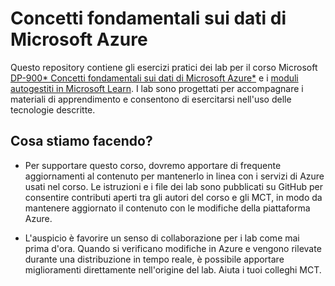 # Concetti fondamentali sui dati di Microsoft Azure

Questo repository contiene gli esercizi pratici dei lab per il corso Microsoft [DP-900* Concetti fondamentali sui dati di Microsoft Azure*](https://docs.microsoft.com/en-us/learn/certifications/courses/dp-900t00) e i [moduli autogestiti in Microsoft Learn](https://docs.microsoft.com/en-us/users/23110622/collections/0kjyh8rn5gdrjj/). I lab sono progettati per accompagnare i materiali di apprendimento e consentono di esercitarsi nell'uso delle tecnologie descritte. 

## Cosa stiamo facendo?

- Per supportare questo corso, dovremo apportare di frequente aggiornamenti al contenuto per mantenerlo in linea con i servizi di Azure usati nel corso.  Le istruzioni e i file dei lab sono pubblicati su GitHub per consentire contributi aperti tra gli autori del corso e gli MCT, in modo da mantenere aggiornato il contenuto con le modifiche della piattaforma Azure.

- L'auspicio è favorire un senso di collaborazione per i lab come mai prima d'ora. Quando si verificano modifiche in Azure e vengono rilevate durante una distribuzione in tempo reale, è possibile apportare miglioramenti direttamente nell'origine del lab.  Aiuta i tuoi colleghi MCT.


